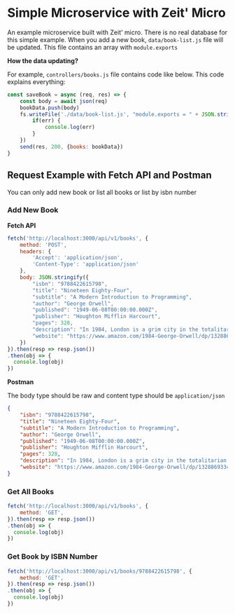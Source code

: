 # Simple Microservice with Zeit' Micro

An example microservice built with Zeit' micro. There is no real database for this simple example. When you add a new book, `data/book-list.js` file will be updated. This file contains an array with `module.exports`

**How the data updating?**

For example, `controllers/books.js` file contains code like below. This code explains everything:

```js
const saveBook = async (req, res) => {
    const body = await json(req)
    bookData.push(body)
    fs.writeFile('./data/book-list.js', "module.exports = " + JSON.stringify(bookData), (err) => {
        if(err) {
            console.log(err)
        }
    })
    send(res, 200, {books: bookData})
}
```

## Request Example with Fetch API and Postman

You can only add new book or list all books or list by isbn number

### Add New Book

**Fetch API**

```js
fetch('http://localhost:3000/api/v1/books', {
    method: 'POST',
    headers: {
        'Accept': 'application/json',
        'Content-Type': 'application/json'
    },
    body: JSON.stringify({
        "isbn": "9788422615798",
        "title": "Nineteen Eighty-Four",
        "subtitle": "A Modern Introduction to Programming",
        "author": "George Orwell",
        "published": "1949-06-08T00:00:00.000Z",
        "publisher": "Houghton Mifflin Harcourt",
        "pages": 328,
        "description": "In 1984, London is a grim city in the totalitarian state of Oceania where Big Brother is always watching you and the Thought Police can practically read your mind. Winston Smith is a man in grave danger for the simple reason that his memory still functions. Drawn into a forbidden love affair, Winston finds the courage to join a secret revolutionary organization called The Brotherhood, dedicated to the destruction of the Party. Together with his beloved Julia, he hazards his life in a deadly match against the powers that be.",
        "website": "https://www.amazon.com/1984-George-Orwell/dp/1328869334"
    })
}).then(resp => resp.json())
.then(obj => {
  console.log(obj)
})
```

**Postman**

The body type should be raw and content type should be `application/json`

```json
{
    "isbn": "9788422615798",
    "title": "Nineteen Eighty-Four",
    "subtitle": "A Modern Introduction to Programming",
    "author": "George Orwell",
    "published": "1949-06-08T00:00:00.000Z",
    "publisher": "Houghton Mifflin Harcourt",
    "pages": 328,
    "description": "In 1984, London is a grim city in the totalitarian state of Oceania where Big Brother is always watching you and the Thought Police can practically read your mind. Winston Smith is a man in grave danger for the simple reason that his memory still functions. Drawn into a forbidden love affair, Winston finds the courage to join a secret revolutionary organization called The Brotherhood, dedicated to the destruction of the Party. Together with his beloved Julia, he hazards his life in a deadly match against the powers that be.",
    "website": "https://www.amazon.com/1984-George-Orwell/dp/1328869334"
}
```

### Get All Books

```js
fetch('http://localhost:3000/api/v1/books', {
    method: 'GET',
}).then(resp => resp.json())
.then(obj => {
  console.log(obj)
})
```

### Get Book by ISBN Number

```js
fetch('http://localhost:3000/api/v1/books/9788422615798', {
    method: 'GET',
}).then(resp => resp.json())
.then(obj => {
  console.log(obj)
})
```